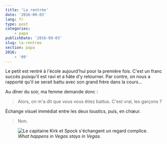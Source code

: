 ```yaml
---
title: 'La rentrée'
date: '2016-09-03'
lang: fr
type: post
categories:
    - papa
publishDate: '2016-09-03'
slug: la-rentree
section: papa
2016:
    - '09'
---
```


Le petit est rentré à l'école aujourd'hui pour la première fois. C'est un franc succès puisqu'il est ravi et a hâte d'y retourner. Par contre, on nous a rapporté qu'il se serait battu avec son grand frère dans la cours…

<!--more-->

Au dîner du soir, ma femme demande donc :

> Alors, on m'a dit que vous vous étiez battus. C'est vrai, les garçons ?

Échange visuel immédiat entre les deux loustics, puis, en chœur.

> Non.

<figure>
  <img src="{{<fileFolder>}}knowing-glance.gif" alt="Le capitaine Kirk et Spock s'échangent un regard complice."/>
  <figcaption><em lang="en">What happens in Vegas stays in Vegas.</em></figcaption>
</figure>
